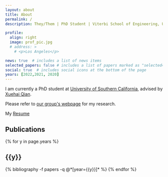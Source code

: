 ```yaml
---
layout: about
title: About
permalink: /
description: They/Them | PhD Student | Viterbi School of Engineering, USC

profile:
  align: right
  image: prof_pic.jpg
  # address: >
    # <p>Los Angeles</p>

news: true  # includes a list of news items
selected_papers: false # includes a list of papers marked as "selected={true}"
social: true  # includes social icons at the bottom of the page
years: [2022,2021, 2020]
---
```


I am currently a PhD student at [University of Southern California](https://usc.edu/), advised by [Xuehai Qian](http://alchem.usc.edu/~xuehaiq/).

Please refer to [our group's webpage](http://alchem.usc.edu/portal/index.html) for my research.

My [Resume](https://z-y00.github.io/academic/assets/pdf/Rao_CV.pdf)
<!-- ---
<div class="post">

  {% if page.news %}
    {% include news.html %}
  {% endif %}

</div> -->

## Publications

<div class="publications">

{% for y in page.years %}
  <h2 class="year">{{y}}</h2>
  {% bibliography -f papers -q @*[year={{y}}]* %}
{% endfor %}

</div>
